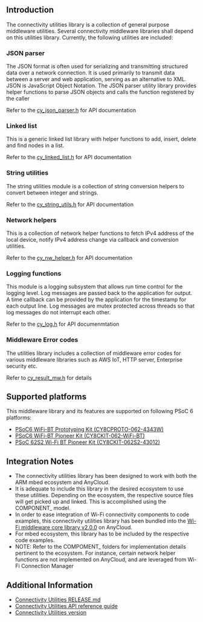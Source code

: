 ## Introduction
The connectivity utilities library is a collection of general purpose middleware utilities. Several connectivity middleware libraries shall depend on this utilities library. 
Currently, the following utilities are included:

### JSON parser
The JSON format is often used for serializing and transmitting structured data over a network connection. It is used primarily to transmit data between a server and web application, serving as an alternative to XML. JSON is JavaScript Object Notation. The JSON parser utility library provides helper functions to parse JSON objects and calls the function registered by the caller

Refer to the [cy_json_parser.h](./JSON_parser/cy_json_parser.h) for API documentation

### Linked list
This is a generic linked list library with helper functions to add, insert, delete and find nodes in a list.

Refer to the [cy_linked_list.h](./linked_list/cy_linked_list.h) for API documentation

### String utilities
The string utilities module is a collection of string conversion helpers to convert between integer and strings.

Refer to the [cy_string_utils.h](./cy_string/cy_string_utils.h) for API documentation

### Network helpers
This is a collection of network helper functions to fetch IPv4 address of the local device, notify IPv4 address change via callback and conversion utilities.

Refer to the [cy_nw_helper.h](./network/cy_nw_helper.h) for API documentation

### Logging functions
This module is a logging subsystem that allows run time control for the logging level. Log messages are passed back to the application for output. A time callback can be provided by the application for the timestamp for each output line. Log messages are mutex protected across threads so that log messages do not interrupt each other.

Refer to the [cy_log.h](./cy_log/cy_log.h) for API documenmtation

### Middleware Error codes
The utilities library includes a collection of middleware error codes for various middleware libraries such as AWS IoT, HTTP server, Enterprise security etc.

Refer to [cy_result_mw.h](./cy_result_mw.h) for details

## Supported platforms
This middleware library and its features are supported on following PSoC 6 platforms:
* [PSoC6 WiFi-BT Prototyping Kit (CY8CPROTO-062-4343W)](https://www.cypress.com/documentation/development-kitsboards/psoc-6-wi-fi-bt-prototyping-kit-cy8cproto-062-4343w)
* [PSoC6 WiFi-BT Pioneer Kit (CY8CKIT-062-WiFi-BT)](https://www.cypress.com/documentation/development-kitsboards/psoc-6-wifi-bt-pioneer-kit-cy8ckit-062-wifi-bt)
* [PSoC 62S2 Wi-Fi BT Pioneer Kit (CY8CKIT-062S2-43012)](https://www.cypress.com/documentation/development-kitsboards/psoc-62s2-wi-fi-bt-pioneer-kit-cy8ckit-062s2-43012)

## Integration Notes
* The connectivity utilities library has been designed to work with both the ARM mbed ecosystem and AnyCloud. 
* It is adequate to include this library in the desired ecosystem to use these utilities. Depending on the ecosystem, the respective source files will get picked up and linked. This is accomplished using the COMPONENT_ model.
* In order to ease integration of Wi-Fi connectivity components to code examples, this connectivity utilities library has been bundled into the [Wi-Fi middleware core library v2.0.0](https://github.com/cypresssemiconductorco/wifi-mw-core) on AnyCloud.
* For mbed ecosystem, this library has to be included by the respective code examples.
* NOTE: Refer to the COMPOMENT_ folders for implementation details pertinent to the ecosystem. For instance, certain network helper functions are not implemented on AnyCloud, and are leveraged from Wi-Fi Connection Manager

## Additional Information
* [Connectivity Utilities RELEASE.md](./RELEASE.md)
* [Connectivity Utilities API reference guide](https://cypresssemiconductorco.github.io/connectivity-utilities/api_reference_manual/html/index.html)
* [Connectivity Utilities version](./version.txt)
